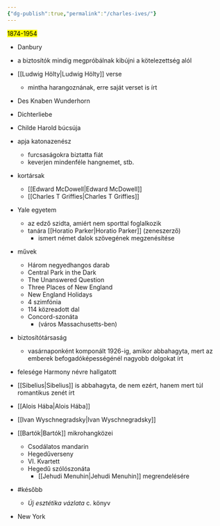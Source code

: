 ```yaml
---
{"dg-publish":true,"permalink":"/charles-ives/"}
---
```



<mark>1874-1954</mark>
- Danbury

- a biztosítók mindig megpróbálnak kibújni a kötelezettség alól
- [[Ludwig Hölty\|Ludwig Hölty]] verse
	- mintha harangoznának, erre saját verset is írt
- Des Knaben Wunderhorn
- Dichterliebe
- Childe Harold búcsúja
- apja katonazenész
	- furcsaságokra biztatta fiát
	- keverjen mindenféle hangnemet, stb.
- kortársak
	- [[Edward McDowell\|Edward McDowell]]
	- [[Charles T Griffies\|Charles T Griffies]]
- Yale egyetem
	- az edző szidta, amiért nem sporttal foglalkozik
	- tanára [[Horatio Parker\|Horatio Parker]] (zeneszerző)
		- ismert német dalok szövegének megzenésítése
- művek
	- Három negyedhangos darab
	- Central Park in the Dark
	- The Unanswered Question
	- Three Places of New England
	- New England Holidays
	- 4 szimfónia
	- 114 közreadott dal
	- Concord-szonáta
		- (város Massachusetts-ben)
- biztosítótársaság
	- vasárnaponként komponált 1926-ig, amikor abbahagyta, mert az emberek befogadóképességénél nagyobb dolgokat írt
- felesége Harmony névre hallgatott
- [[Sibelius\|Sibelius]] is abbahagyta, de nem ezért, hanem mert túl romantikus zenét írt
- [[Alois Hába\|Alois Hába]]
- [[Ivan Wyschnegradsky\|Ivan Wyschnegradsky]]
- [[Bartók\|Bartók]] mikrohangközei
	- Csodálatos mandarin
	- Hegedűverseny
	- VI. Kvartett
	- Hegedű szólószonáta
		- [[Jehudi Menuhin\|Jehudi Menuhin]] megrendelésére
- #később 
	- *Új esztétika vázlata* c. könyv
- New York